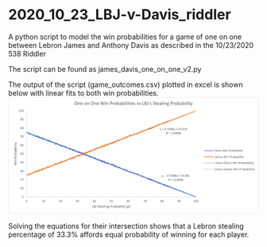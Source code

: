 # 2020_10_23_LBJ-v-Davis_riddler
A python script to model the win probabilities for a game of one on one between Lebron James and Anthony Davis as described in the 10/23/2020 538 Riddler

The script can be found as james_davis_one_on_one_v2.py

The output of the script (game_outcomes.csv) plotted in excel is shown below with linear fits to both win probabilities.
![win_probs_v_steal_prob](/win_probs_v_steal_prob.png)

Solving the equations for their intersection shows that a Lebron stealing percentage of 33.3% affords equal probability of winning for each player.
